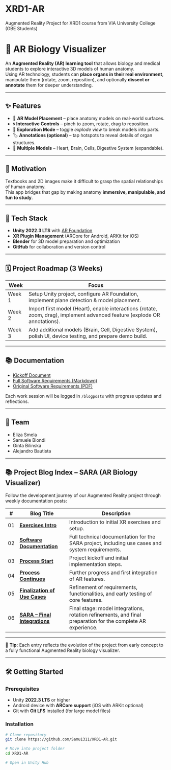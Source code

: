# XRD1-AR
Augmented Reality Project for XRD1 course from VIA University College (GBE Students)

# 🧬 AR Biology Visualizer

An **Augmented Reality (AR) learning tool** that allows biology and medical students to explore interactive 3D models of human anatomy.  
Using AR technology, students can **place organs in their real environment**, manipulate them (rotate, zoom, reposition), and optionally **dissect or annotate** them for deeper understanding.  

---

## ✨ Features
- 📱 **AR Model Placement** – place anatomy models on real-world surfaces.  
- 🌀 **Interactive Controls** – pinch to zoom, rotate, drag to reposition.  
- 🔎 **Exploration Mode** – toggle *explode view* to break models into parts.  
- 🏷️ **Annotations (optional)** – tap hotspots to reveal details of organ structures.  
- 🧩 **Multiple Models** – Heart, Brain, Cells, Digestive System (expandable).  

---

## 🎯 Motivation
Textbooks and 2D images make it difficult to grasp the spatial relationships of human anatomy.  
This app bridges that gap by making anatomy **immersive, manipulable, and fun to study**.  

---

## 🚀 Tech Stack
- **Unity 2022.3 LTS** with [AR Foundation](https://docs.unity3d.com/Packages/com.unity.xr.arfoundation@latest/)  
- **XR Plugin Management** (ARCore for Android, ARKit for iOS)  
- **Blender** for 3D model preparation and optimization  
- **GitHub** for collaboration and version control  

---

## 🗓️ Project Roadmap (3 Weeks)

| **Week** | **Focus** |
|----------|------------|
| Week 1   | Setup Unity project, configure AR Foundation, implement plane detection & model placement. |
| Week 2   | Import first model (Heart), enable interactions (rotate, zoom, drag), implement advanced feature (explode OR annotations). |
| Week 3   | Add additional models (Brain, Cell, Digestive System), polish UI, device testing, and prepare demo build. |

---

## 📚 Documentation
- [Kickoff Document](./blogposts/01%20Exercises:%20Intro.md)
- [Full Software Requirements (Markdown)](./blogposts/02.%20Software%20Documentation.md)  
- [Original Software Requirements (PDF)](./Docs/XRD1_AR_Project_-_Software_Requirements.pdf)  

Each work session will be logged in `/blogposts` with progress updates and reflections.

---

## 👥 Team
- Eliza Smela
- Samuele Biondi
- Ginta Bilinska
- Alejandro Bautista 

---
## 📚 Project Blog Index – SARA (AR Biology Visualizer)

Follow the development journey of our Augmented Reality project through weekly documentation posts:

| # | Blog Title | Description |
|:-:|-------------|--------------|
| 01 | [**Exercises Intro**](blogposts/01_Exercises_Intro.md) | Introduction to initial XR exercises and setup. |
| 02 | [**Software Documentation**](blogposts/02_Software_Documentation.md) | Full technical documentation for the SARA project, including use cases and system requirements. |
| 03 | [**Process Start**](blogposts/03_Process_Start.md) | Project kickoff and initial implementation steps. |
| 04 | [**Process Continues**](blogposts/04_Process_Continues.md) | Further progress and first integration of AR features. |
| 05 | [**Finalization of Use Cases**](blogposts/05_Finalization_of_Use_Cases.md) | Refinement of requirements, functionalities, and early testing of core features. |
| 06 | [**SARA – Final Integrations**](blogposts/06_SARA_Final_Integrations.md) | Final stage: model integrations, rotation refinements, and final preparation for the complete AR experience. |

---

🧠 **Tip:** Each entry reflects the evolution of the project from early concept to a fully functional Augmented Reality biology visualizer.  

---

## 🛠️ Getting Started

### Prerequisites
- Unity **2022.3 LTS** or higher  
- Android device with **ARCore support** (iOS with ARKit optional)  
- Git with **Git LFS** installed (for large model files)  

### Installation
```bash
# Clone repository
git clone https://github.com/Samu1311/XRD1-AR.git

# Move into project folder
cd XRD1-AR

# Open in Unity Hub
